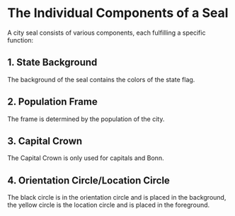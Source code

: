# The Individual Components of a Seal
A city seal consists of various components, each fulfilling a specific function:

## 1. State Background
The background of the seal contains the colors of the state flag.

## 2. Population Frame
The frame is determined by the population of the city.

## 3. Capital Crown
The Capital Crown is only used for capitals and Bonn.

## 4. Orientation Circle/Location Circle
The black circle is in the orientation circle and is placed in the background, the yellow circle is the location circle and is placed in the foreground. 
